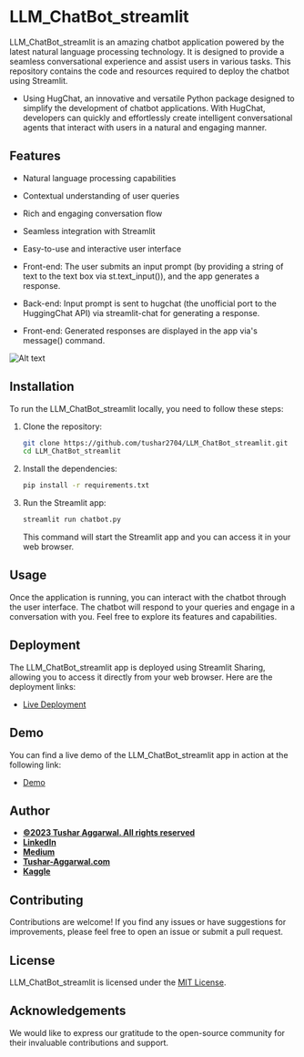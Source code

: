 # LLM_ChatBot_streamlit

LLM_ChatBot_streamlit is an amazing chatbot application powered by the latest natural language processing technology. It is designed to provide a seamless conversational experience and assist users in various tasks. This repository contains the code and resources required to deploy the chatbot using Streamlit.

- Using HugChat, an innovative and versatile Python package designed to simplify the development of chatbot applications. With HugChat, developers can quickly and effortlessly create intelligent conversational agents that interact with users in a natural and engaging manner.
## Features

- Natural language processing capabilities
- Contextual understanding of user queries
- Rich and engaging conversation flow
- Seamless integration with Streamlit
- Easy-to-use and interactive user interface


- Front-end: The user submits an input prompt (by providing a string of text to the text box via st.text_input()), and the app generates a response.
- Back-end: Input prompt is sent to hugchat (the unofficial port to the HuggingChat API) via streamlit-chat for generating a response.
- Front-end: Generated responses are displayed in the app via's message() command.


![Alt text](https://blog.streamlit.io/content/images/2023/05/hugchat-diagram.png)
## Installation

To run the LLM_ChatBot_streamlit locally, you need to follow these steps:

1. Clone the repository:

   ```bash
   git clone https://github.com/tushar2704/LLM_ChatBot_streamlit.git
   cd LLM_ChatBot_streamlit
   ```

2. Install the dependencies:

   ```bash
   pip install -r requirements.txt
   ```

3. Run the Streamlit app:

   ```bash
   streamlit run chatbot.py
   ```

   This command will start the Streamlit app and you can access it in your web browser.

## Usage

Once the application is running, you can interact with the chatbot through the user interface. The chatbot will respond to your queries and engage in a conversation with you. Feel free to explore its features and capabilities.

## Deployment

The LLM_ChatBot_streamlit app is deployed using Streamlit Sharing, allowing you to access it directly from your web browser. Here are the deployment links:

- [Live Deployment](https://tushar2704-llm-chatbot-streamlit-chatbot-dssay9.streamlit.app/)

## Demo

You can find a live demo of the LLM_ChatBot_streamlit app in action at the following link:

- [Demo](https://tushar2704-llm-chatbot-streamlit-chatbot-dssay9.streamlit.app/)


## Author
- <ins><b>©2023 Tushar Aggarwal. All rights reserved</b></ins>
- <b>[LinkedIn](https://www.linkedin.com/in/tusharaggarwalinseec/)</b>
- <b>[Medium](https://medium.com/@tushar_aggarwal)</b> 
- <b>[Tushar-Aggarwal.com](https://www.tushar-aggarwal.com/)</b>
- <b>[Kaggle](https://www.kaggle.com/tusharaggarwal27)</b> 

## Contributing

Contributions are welcome! If you find any issues or have suggestions for improvements, please feel free to open an issue or submit a pull request.

## License

LLM_ChatBot_streamlit is licensed under the [MIT License](https://github.com/tushar2704/LLM_ChatBot_streamlit/blob/main/LICENSE).


## Acknowledgements

We would like to express our gratitude to the open-source community for their invaluable contributions and support.
